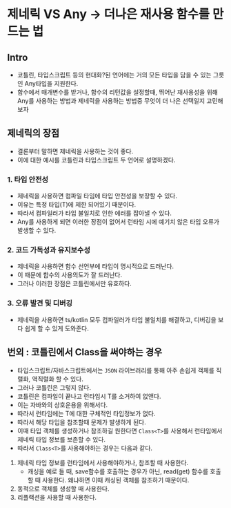 # 제네릭 VS Any -> 더나은 재사용 함수를 만드는 법

## Intro

- 코틀린, 타입스크립트 등의 현대화?된 언어에는 거의 모든 타입을 담을 수 있는 그릇인 Any타입을 지원한다.
- 함수에서 매개변수를 받거나, 함수의 리턴값을 설정할때, 뛰어난 재사용성을 위해 Any를 사용하는 방법과 제네릭을 사용하는 방법중 무엇이 더 나은 선택일지 고민해보자

## 제네릭의 장점

- 결론부터 말하면 제네릭을 사용하는 것이 좋다.
- 이에 대한 예시를 코틀린과 타입스크립트 두 언어로 설명하겠다.

### 1. 타입 안전성

- 제네릭을 사용하면 컴파일 타임에 타입 안전성을 보장할 수 있다.
- 이유는 특정 타입(T)에 제한 되어있기 때문이다.
- 따라서 컴파일러가 타입 불일치로 인한 에러를 잡아낼 수 있다.
- Any를 사용하게 되면 이러한 장점이 없어서 런타임 시에 예기치 않은 타입 오류가 발생할 수 있다.

### 2. 코드 가독성과 유지보수성

- 제네릭을 사용하면 함수 선언부에 타입이 명시적으로 드러난다.
- 이 때문에 함수의 사용의도가 잘 드러난다.
- 그러나 이러한 장점은 코틀린에서만 유효하다.

### 3. 오류 발견 및 디버깅

- 제네릭을 사용하면 ts/kotlin 모두 컴파일러가 타입 불일치를 해결하고, 디버깅을 보다 쉽게 할 수 있게 도와준다.

## 번외 : 코틀린에서 Class<T>을 써야하는 경우

- 타입스크립트/자바스크립트에서는 `JSON` 라이브러리를 통해 아주 손쉽게 객체를 직렬화, 역직렬화 할 수 있다.
- 그러나 코틀린은 그렇지 않다.
- 코틀린은 컴파일이 끝나고 런타임시 T를 소거하여 없앤다.
- 이는 자바와의 상호운용을 위해서다.
- 따라서 런타임에는 T에 대한 구체적인 타입정보가 없다.
- 따라서 해당 타입을 참조할때 문제가 발생하게 된다.
- 이때 타입 객체를 생성하거나 참조하길 원한다면 `Class<T>`를 사용해서 런타임에서 제네릭 타입 정보를 보존할 수 있다.
- 따라서 `Class<T>`를 사용해야하는 경우는 다음과 같다.

1. 제네릭 타입 정보를 런타임에서 사용해야하거나, 참조할 때 사용한다.
   - 캐싱을 예로 들 때, save함수를 호출하는 경우가 아닌, read(get) 함수를 호출할 때 사용한다. 왜냐하면 이때 캐싱된 객체를 참조하기 때문이다.
2. 동적으로 객체를 생성할 때 사용한다.
3. 리플랙션을 사용할 때 사용한다.
